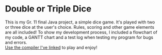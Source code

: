 # Double or Triple Dice
This is my Gr. 11 final Java project, a simple dice game. It's played with two or three dice at the user's choice. 
Rules, scoring and other game elements are all included!
To show my development process, I included a flowchart of my code, a GANTT chart and a test log when testing my program for bugs and errors.
<br> 
  <a href=https://www.programiz.com/online-compiler/68t8JLiIwDSum> Use the compiler I've linked<a/> to play and enjoy! 
<br>
